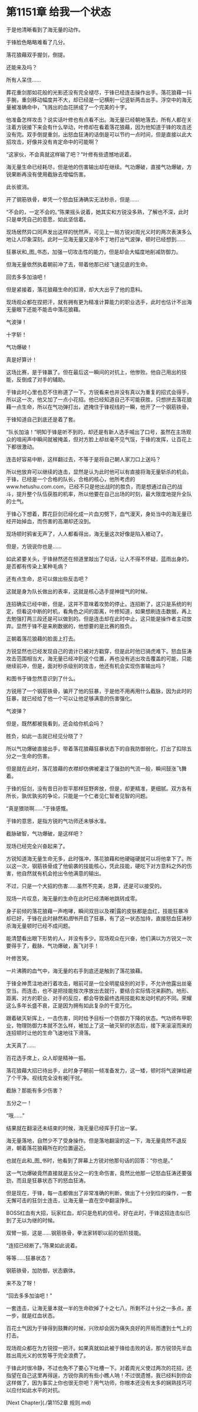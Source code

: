 # 第1151章 给我一个状态

于是他清晰看到了海无量的动作。

于锋脸色略略难看了几分。

落花狼藉双手握剑，倒提。

还能来及吗？

所有人呆住……

葬花重剑那如花般的光影还没有完全褪尽，于锋已经连击操作出手。落花狼藉一抖手腕，重剑移动幅度并不大，却已经是一记横削一记竖斩两击出手。浮空中的海无量被准确命中，飞溅出的血花拼成了一个完美的十字。

他准备怎样攻击？说实话叶修也有点看不出。海无量已经朝地落去，所有人都在关注着方锐接下来会有什么举动，叶修却在看着落花狼藉，因为他知道于锋的攻击还没有完。双手倒提重剑，出怒血狂涛的话倒是可以节约一点时间，但是直接以此大招攻击，好像并没有肯定命中的可能啊？

“这家伙，不会真就这样输了吧？”叶修有些遗憾地说着。

海无量生命已经耗尽，但是他的伤害输出却在继续。气功爆破，直接气功爆破，方锐果断再没有使用截脉去增幅伤害。

此长彼消。

开了钢筋铁骨，单凭一个怒血狂涛确实无法秒杀，但是……

“不会的，一定不会的。”陈果摇头说着，她其实和方锐没多熟，了解也不深，此时只是单凭自己的意愿，如此坚信着。

现场居然异口同声发出这样的恍然声，可见上一局方锐对周光义时的两次表演多么地让人印象深刻。此时一见海无量又是冷不丁地打出气波弹，顿时已经想到……

狂暴状和_图_书态，加强一切攻击性的能力，但是却会大幅度地削减防御力。

但海无量依然执着朝前冲了去，带着他那已经飞速见底的生命。

回去多多加油吧！

但是紧接着，落花狼藉生命的扣滑，却大大出乎了他的意料。

现场观众都在捏把汗，就有拥有更为精准计算能力的职业选手，此时也估计不出海无量眼下还能不能击中落花狼藉。

气波弹！

十字斩！

气功爆破！

真是好算计！

这场比赛，是于锋赢了。但在最后这一瞬间的对抗上，他惨败。他自己用出的技能，反倒成了对手的辅助。

于锋此时心里也忍不住称道了一下。方锐看来也并没有真以为重复的招式会得手，所以这一次，他又加了一点小花招。他已经知道自己不可能获胜，只想拼去落花狼藉一点生命，所以在气功弹打出，遮掩住于锋视线的一瞬，他开了一个钢筋铁骨。

于锋知道自己到底还是着了套。

“队长加油！”明知于锋是听不到的，却还是有新人选手喊出了口号，虽然在主场观众的喧闹声中瞬间就被掩盖，但对方脸上却丝毫不见气馁，于锋的发挥，让百花上下都很激动。

连击好容易中断，这样翻过去，不等于是将自己朝人家刀口上送吗？

所以他放弃可以继续的连击，显然是认为此时他可以有直接将海无量斩杀的机会。于锋，已经是一个合格的队长，合格的核心，他所考虑的www.hetushu.com.com，已经不只是他出战时的胜负，而是想通过自己的战斗，提升整个队伍获胜的机率，所以他要在自己出场的时刻，最大限度地提升全队的士气。

于锋心下想着，葬花巨剑已经化成一片血刃劈下，血气漫天，身处当中的海无量已经开始掉血，而伤害的高潮却还没到。

现场顿时鸦雀无声了，人人都看得出，海无量这次好像是陷入被动了。

但是，方锐说你也是……

如此紧要关头，于锋赫然还在频道里敲出了句话，让人不得不怀疑，蓝雨出身的，是否都有传染上某种毛病？

还有点生命，总可以做出些反击吧？

这就是身为队长做出的表率，这就是核心选手提神提气的时候。

连招确实已经中断，但是，这并不意味着攻势的停止。连招断了，这只是系统的判定，但看这中断的时机，看角色之间的距离，叶修知道，如果想刷连击数据，再上去勉强打两三段还是可以做到的。但是连击却在此时中止，这只能是操作者主动放弃。显然于锋不是来刷数据的，他想要的是比赛的胜负。

正朝着落花狼藉的脸面上打去。

方锐显然也已经发现自己的诡计已被对方戳穿，但是此时他已骑虎难下。怒血狂涛攻击范围相当大，海无量已经冲到这个位置，再也没有逃出攻击覆盖的可能，只能继续前冲，但是，面对秒杀级别的攻击，他还有机会实现伤害输出吗？

和图书于锋忽然意识到了什么。

方锐用了一个钢筋铁骨，骗开了他的狂暴，于是他不用再用什么截脉，因为此时的狂暴，就已经给了他一个可以让他足够满意的伤害强化。

气波弹？

但是，既然都被我看到，还会给你机会吗？

胜负，如此一击就已经见分晓了？

所以气功爆破直接出手，带着落花狼藉狂暴状态下的自我防御弱化，打出了扣除五分之一生命的伤害。

但是就在此时，落花狼藉的衣襟却仿佛被灌注了强劲的气流一般，瞬间鼓涨飞舞着。

于锋的狂剑，没有昔日孙哲平那样狂野奔放，但是，却更精准，更细腻。双方各有所长，孰优孰劣的争论，只能是一个仁者见仁智者见智的问题。

“真是猥琐啊……”于锋感慨。

于锋的意思，是指方锐的气功师还未够水准。

截脉破智，气功爆破，是这样吧？

现场已经完全兴奋起来了。

方锐知道海无量生命无多，此时强冲，落花狼藉和他硬碰硬就可以将他拿下了。所以这一次，钢筋铁骨成了他偷袭的技能核心，凭此技能，硬吃下对方意料之外的伤害，他自然就有机会抢出令他满意的输出。

不过，只是一个大招的伤害……虽然不完美，总算，还是可以接受的。

现场一片叹息，海无量的生命在此时已经清晰地跳转成零。

身子前倾的落花狼藉一声咆哮，瞬间双目以及裸|露的皮肤都是血红，技能狂暴冷却已好，于锋在此时赫然和*图*书开启了狂暴，有了这一状态加持，直接怒血狂涛秒杀海无量顿时已经不成问题。

能清楚看出眼下形势的人，并没有多少。现场观众在兴奋，他们满以为方锐又一次要得手了，截脉、气功爆破，轰飞对手！

叶修苦笑。

一片沸腾的血气中，海无量的右手到底还是触到了落花狼藉。

于锋全神贯注地进行着攻击，眼前可是一位全明星级别的对手，不允许他露出丝毫空当。而连击，也不是把技能按次序放出去就行，要结合实际情况来斟酌。地形、距离、对方的职业、对手的反应，都会导致最终选用技能和发动时机的不同。荣耀这么多年长盛不衰，正是因为拥有如此复杂的千变万化。

跟着破灭斩挥上，一击伤害，同时给予目标一个防御力下降的状态。气功师布甲职业，物理防御力本就不怎么样，被加上了这一破灭斩的状态后，接下来滚滚而来的连招顿时让他的生命飞速地往下滑落。

太天真了……

百花选手席上，众人却是精神一振。

落花狼藉大招已待出手，此时身子朝前一倾准备发力，这一矮，顿时将气波弹给避了个干净。视线完全没有被|干扰。

截脉？那能有多少伤害？

五分之一！

“哦……”

结果就在翻滚还未结束的时候，海无量已经挥手打出一掌。

海无量落地，自然少不了受身操作。但是落地翻滚的这一下，海无量竟然不退反进，朝着落花狼藉所在的位置逼近。

也就在此和_图_书时，他看到了屏幕上方锐对他那句话的回答：“你也是。”

这一气功爆破竟然直接就是五分之一的生命伤害，竟然比他那一记怒血狂涛还要强劲，而且是狂暴状态下的怒血狂涛。

但是现在，于锋，每一击都做出了非常准确的判断，做出了十分到位的操作，一套无懈可击的狂剑士连击，让海无量一直在空中翻滚挣扎。

BOSS红血有大招，玩家红血，却只是危机的信号。好在此时，于锋这招连击似已到了无以为继的时候。

双臂一振，这是……钢筋铁骨，拳法家转职以前的低阶技能。

“连招已经断了。”陈果如此说着。

等等……狂暴状态？

钢筋铁骨，加防御，状态霸体。

来不及了呀！

“回去多多加油吧！”

一套连击，让海无量本就一半的生命砍掉了十之七八，所剩不过十分之一多点，差一步，就是红血状态。

百花士气因为于锋得到鼓舞的时候，兴欣却会因为痛失良好的开局而遭到士气上的打击。

现场观众都在为方锐捏一把汗。如果真就如此被于锋给击败的话，那方锐领先半血胜出周光义的优势等于完全浪费了。

于锋此时很冷静，不过也免不了要心下吐槽一下。对着周光义使过两次的花招，还指望在自己这里再得逞，方锐你真的有些小瞧人呐！不过很遗憾，我已经料到你会这样做了，因为事实上你也很无奈吧？用气功师，你根本还没有太多的娴熟技巧可以应付如此水平的对抗。



[Next Chapter](./第1152章 规则.md)